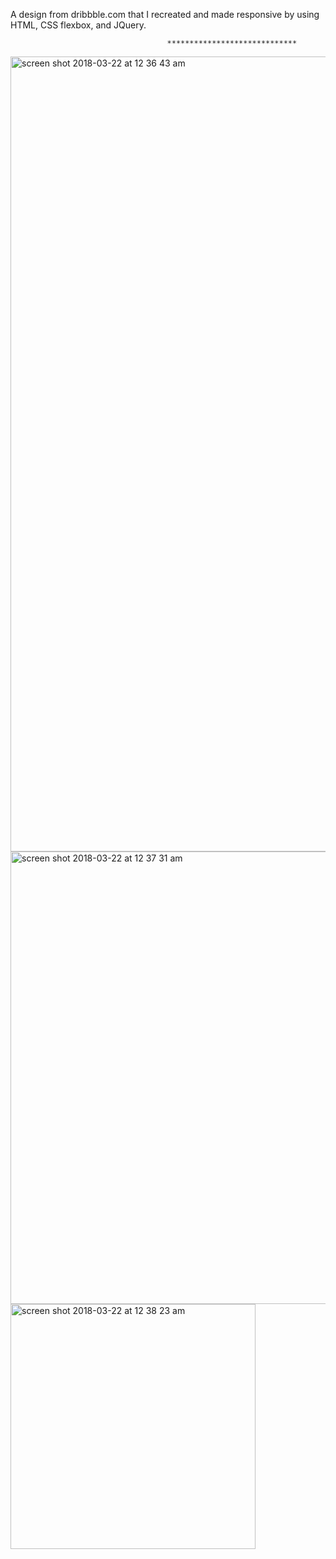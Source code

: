 A design from dribbble.com that I recreated and made responsive by using HTML, CSS flexbox, and JQuery. 

                                       *****************************


<img width="1272" alt="screen shot 2018-03-22 at 12 36 43 am" src="https://user-images.githubusercontent.com/18271283/37751924-96befeb0-2d6b-11e8-9513-a88b8c4f9be4.png">
<img width="724" alt="screen shot 2018-03-22 at 12 37 31 am" src="https://user-images.githubusercontent.com/18271283/37751929-9fcb12aa-2d6b-11e8-913e-d1bdfbb83cdd.png">
<img width="392" alt="screen shot 2018-03-22 at 12 38 23 am" src="https://user-images.githubusercontent.com/18271283/37751932-a698f926-2d6b-11e8-86e0-f5db59d8f580.png">
